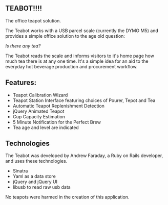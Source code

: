 TEABOT!!!!
----------

The office teapot solution. 

The Teabot works with a USB parcel scale (currently the DYMO M5) and provides a simple office solution to the age old question:

_Is there any tea?_

The Teabot reads the scale and informs visitors to it's home page how much tea there is at any one time. It's a simple idea for an aid to the everyday hot beverage production and procurement workflow. 

Features:
---------

* Teapot Calibration Wizard
* Teapot Station Interface featuring choices of Pourer, Tepot and Tea
* Automatic Teapot Replenishment Detection
* jQuery Animated Teapot
* Cup Capacity Estimation
* 5 Minute Notification for the Perfect Brew
* Tea age and level are indicated


Technologies
------------

The Teabot was developed by Andrew Faraday, a Ruby on Rails developer, and uses these technologies.

* Sinatra
* Yaml as a data store
* jQuery and jQuery UI
* libusb to read raw usb data




No teapots were harmed in the creation of this application.
